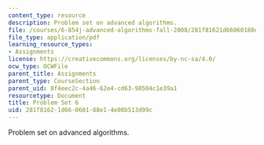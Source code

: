 ```yaml
---
content_type: resource
description: Problem set on advanced algorithms.
file: /courses/6-854j-advanced-algorithms-fall-2008/281f81621d66060188e14e08b513d99c_ps6.pdf
file_type: application/pdf
learning_resource_types:
- Assignments
license: https://creativecommons.org/licenses/by-nc-sa/4.0/
ocw_type: OCWFile
parent_title: Assignments
parent_type: CourseSection
parent_uid: 8f4eec2c-4a46-62e4-cd63-98504c1e39a1
resourcetype: Document
title: Problem Set 6
uid: 281f8162-1d66-0601-88e1-4e08b513d99c
---
```

Problem set on advanced algorithms.